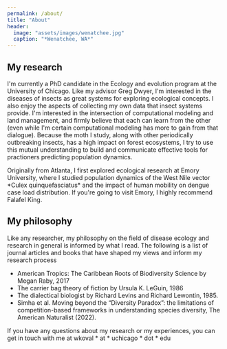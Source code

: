 ```yaml
---
permalink: /about/
title: "About"
header:
  image: "assets/images/wenatchee.jpg"
  caption: "*Wenatchee, WA*"
---
```


<div>
  <h2>My research</h2>
<p> I'm currently a PhD candidate in the Ecology and evolution program at the University of Chicago. Like my advisor Greg Dwyer, I'm interested in the diseases of insects as great systems for exploring ecological concepts. I also enjoy the aspects of collecting my own data that insect systems provide. I'm interested in the intersection of computational modeling and land management, and firmly believe that each can learn from the other (even while I'm certain computational modeling has more to gain from that dialogue). Because the moth I study, along with other periodically outbreaking insects, has a high impact on forest ecosystems, I try to use this mutual understanding to build and communicate effective tools for practioners predicting population dynamics. </p>
<p>Originally from Atlanta, I first explored ecological research at Emory University, where I studied population dynamics of the West Nile vector *Culex quinquefasciatus* and the impact of human mobility on dengue case load distribution. If you're going to visit Emory, I highly recommend Falafel King.</p>
</div>
<div>
  <h2>My philosophy</h2>
  <p> Like any researcher, my philosophy on the field of disease ecology and research in general is informed by what I read. The following is a list of journal articles and books that have shaped my views and inform my research process</p>
    <ul>
    <li>American Tropics: The Caribbean Roots of Biodiversity Science by Megan Raby, 2017</li>
    <li>The carrier bag theory of fiction by Ursula K. LeGuin, 1986</li>
    <li>The dialectical biologist by Richard Levins and Richard Lewontin, 1985.</li>
      <li>Simha et al. Moving beyond the “Diversity Paradox”: the limitations of competition-based frameworks in understanding species diversity, The American Naturalist (2022). </li>
  </ul>
 </div> 
If you have any questions about my research or my experiences, you can get in touch with me at wkoval * at * uchicago * dot * edu


